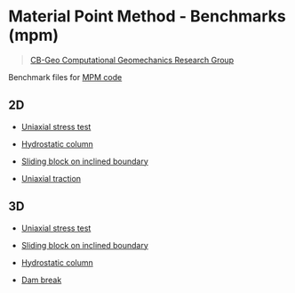 # Material Point Method - Benchmarks (mpm)
> [CB-Geo Computational Geomechanics Research Group](www.cb-geo/research/mpm)

Benchmark files for [MPM code](https://github.com/cb-geo/mpm)

## 2D

* [Uniaxial stress test](https://github.com/cb-geo/mpm-benchmarks/tree/develop/2d/uniaxial_stress)

* [Hydrostatic column](https://github.com/cb-geo/mpm-benchmarks/tree/develop/2d/hydrostatic_column)

* [Sliding block on inclined boundary](https://github.com/cb-geo/mpm-benchmarks/tree/develop/2d/sliding_block_inclined_boundary)

* [Uniaxial traction](https://github.com/cb-geo/mpm-benchmarks/tree/develop/2d/uniaxial-traction)

## 3D

* [Uniaxial stress test](https://github.com/cb-geo/mpm-benchmarks/tree/develop/3d/uniaxial_stress)

* [Sliding block on inclined boundary](https://github.com/cb-geo/mpm-benchmarks/tree/develop/3d/sliding_block_inclined_boundary)

* [Hydrostatic column](https://github.com/cb-geo/mpm-benchmarks/tree/develop/3d/hydrostatic_column)

* [Dam break](https://github.com/cb-geo/mpm-benchmarks/tree/develop/3d/dam-break)

